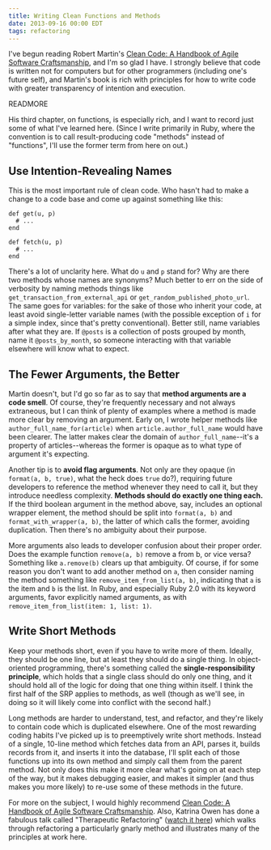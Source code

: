 ```yaml
---
title: Writing Clean Functions and Methods
date: 2013-09-16 00:00 EDT
tags: refactoring
---
```


I've begun reading Robert Martin's [Clean Code: A Handbook of Agile Software Craftsmanship][1], and I'm so glad I have. I strongly believe that code is written not for computers but for other programmers (including one's future self), and Martin's book is rich with principles for how to write code with greater transparency of intention and execution.

READMORE

His third chapter, on functions, is especially rich, and I want to record just some of what I've learned here. (Since I write primarily in Ruby, where the convention is to call result-producing code "methods" instead of "functions", I'll use the former term from here on out.)

## Use Intention-Revealing Names

This is the most important rule of clean code. Who hasn't had to make a change to a code base and come up against something like this:

    def get(u, p)
      # ...
    end

    def fetch(u, p)
      # ...
    end

There's a lot of unclarity here. What do `u` and `p` stand for? Why are there two methods whose names are synonyms? Much better to err on the side of verbosity by naming methods things like `get_transaction_from_external_api` or `get_random_published_photo_url`. The same goes for variables: for the sake of those who inherit your code, at least avoid single-letter variable names (with the possible exception of `i` for a simple index, since that's pretty conventional). Better still, name variables after what they are. If `@posts` is a collection of posts grouped by month, name it `@posts_by_month`, so someone interacting with that variable elsewhere will know what to expect.

## The Fewer Arguments, the Better

Martin doesn't, but I'd go so far as to say that **method arguments are a code smell**. Of course, they're frequently necessary and not always extraneous, but I can think of plenty of examples where a method is made more clear by removing an argument. Early on, I wrote helper methods like `author_full_name_for(article)` when `article.author_full_name` would have been clearer. The latter makes clear the domain of `author_full_name`--it's a property of articles--whereas the former is opaque as to what type of argument it's expecting.

Another tip is to **avoid flag arguments**. Not only are they opaque (in `format(a, b, true)`, what the heck does `true` do?), requiring future developers to reference the method whenever they need to call it, but they introduce needless complexity. **Methods should do exactly one thing each.** If the third boolean argument in the method above, say, includes an optional wrapper element, the method should be split into `format(a, b)` and `format_with_wrapper(a, b)`, the latter of which calls the former, avoiding duplication. Then there's no ambiguity about their purpose.

More arguments also leads to developer confusion about their proper order. Does the example function `remove(a, b)` remove a from b, or vice versa? Something like `a.remove(b)` clears up that ambiguity. Of course, if for some reason you don't want to add another method on `a`, then consider naming the method something like `remove_item_from_list(a, b)`, indicating that `a` is the item and `b` is the list. In Ruby, and especially Ruby 2.0 with its keyword arguments, favor explicitly named arguments, as with `remove_item_from_list(item: 1, list: 1)`.

## Write Short Methods

Keep your methods short, even if you have to write more of them. Ideally, they should be one line, but at least they should do a single thing. In object-oriented programming, there's something called the **single-responsibility principle**, which holds that a single class should do only one thing, and it should hold all of the logic for doing that one thing within itself. I think the first half of the SRP applies to methods, as well (though as we'll see, in doing so it will likely come into conflict with the second half.)

Long methods are harder to understand, test, and refactor, and they're likely to contain code which is duplicated elsewhere. One of the most rewarding coding habits I've picked up is to preemptively write short methods. Instead of a single, 10-line method which fetches data from an API, parses it, builds records from it, and inserts it into the database, I'll split each of those functions up into its own method and simply call them from the parent method. Not only does this make it more clear what's going on at each step of the way, but it makes debugging easier, and makes it simpler (and thus makes you more likely) to re-use some of these methods in the future.

For more on the subject, I would highly recommend [Clean Code: A Handbook of Agile Software Craftsmanship][1]. Also, Katrina Owen has done a fabulous talk called "Therapeutic Refactoring" ([watch it here][2]) which walks through refactoring a particularly gnarly method and illustrates many of the principles at work here.

 [1]: http://www.amazon.com/Clean-Code-Handbook-Software-Craftsmanship/dp/0132350882?tag=stevgros-20
 [2]: http://confreaks.com/videos/1071-cascadiaruby2012-therapeutic-refactoring
